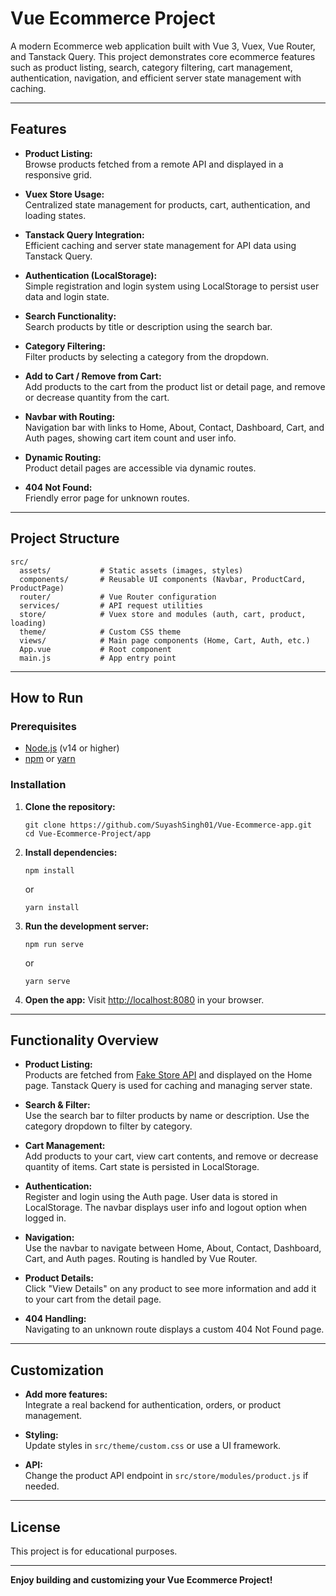 # Vue Ecommerce Project

A modern Ecommerce web application built with Vue 3, Vuex, Vue Router, and Tanstack Query. This project demonstrates core ecommerce features such as product listing, search, category filtering, cart management, authentication, navigation, and efficient server state management with caching.

---

## Features

- **Product Listing:**  
  Browse products fetched from a remote API and displayed in a responsive grid.

- **Vuex Store Usage:**  
  Centralized state management for products, cart, authentication, and loading states.

- **Tanstack Query Integration:**  
  Efficient caching and server state management for API data using Tanstack Query.

- **Authentication (LocalStorage):**  
  Simple registration and login system using LocalStorage to persist user data and login state.

- **Search Functionality:**  
  Search products by title or description using the search bar.

- **Category Filtering:**  
  Filter products by selecting a category from the dropdown.

- **Add to Cart / Remove from Cart:**  
  Add products to the cart from the product list or detail page, and remove or decrease quantity from the cart.

- **Navbar with Routing:**  
  Navigation bar with links to Home, About, Contact, Dashboard, Cart, and Auth pages, showing cart item count and user info.

- **Dynamic Routing:**  
  Product detail pages are accessible via dynamic routes.

- **404 Not Found:**  
  Friendly error page for unknown routes.

---

## Project Structure

```
src/
  assets/           # Static assets (images, styles)
  components/       # Reusable UI components (Navbar, ProductCard, ProductPage)
  router/           # Vue Router configuration
  services/         # API request utilities
  store/            # Vuex store and modules (auth, cart, product, loading)
  theme/            # Custom CSS theme
  views/            # Main page components (Home, Cart, Auth, etc.)
  App.vue           # Root component
  main.js           # App entry point
```

---

## How to Run

### Prerequisites

- [Node.js](https://nodejs.org/) (v14 or higher)
- [npm](https://www.npmjs.com/) or [yarn](https://yarnpkg.com/)

### Installation

1. **Clone the repository:**

   ```
   git clone https://github.com/SuyashSingh01/Vue-Ecommerce-app.git
   cd Vue-Ecommerce-Project/app
   ```

2. **Install dependencies:**

   ```
   npm install
   ```

   or

   ```
   yarn install
   ```

3. **Run the development server:**

   ```
   npm run serve
   ```

   or

   ```
   yarn serve
   ```

4. **Open the app:**
   Visit [http://localhost:8080](http://localhost:8080) in your browser.

---

## Functionality Overview

- **Product Listing:**  
  Products are fetched from [Fake Store API](https://fakestoreapi.com/products) and displayed on the Home page. Tanstack Query is used for caching and managing server state.

- **Search & Filter:**  
  Use the search bar to filter products by name or description. Use the category dropdown to filter by category.

- **Cart Management:**  
  Add products to your cart, view cart contents, and remove or decrease quantity of items. Cart state is persisted in LocalStorage.

- **Authentication:**  
  Register and login using the Auth page. User data is stored in LocalStorage. The navbar displays user info and logout option when logged in.

- **Navigation:**  
  Use the navbar to navigate between Home, About, Contact, Dashboard, Cart, and Auth pages. Routing is handled by Vue Router.

- **Product Details:**  
  Click "View Details" on any product to see more information and add it to your cart from the detail page.

- **404 Handling:**  
  Navigating to an unknown route displays a custom 404 Not Found page.

---

## Customization

- **Add more features:**  
  Integrate a real backend for authentication, orders, or product management.

- **Styling:**  
  Update styles in `src/theme/custom.css` or use a UI framework.

- **API:**  
  Change the product API endpoint in `src/store/modules/product.js` if needed.

---

## License

This project is for educational purposes.

---

**Enjoy building and customizing your Vue Ecommerce Project!**

